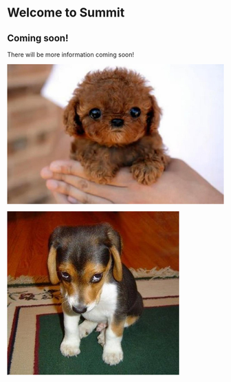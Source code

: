# Welcome to Summit

## Coming soon!

There will be more information coming soon!

![Sad Puppy](sadPuppy.jpg)

![Another sad puppy](sadPuppy2.jpg)
